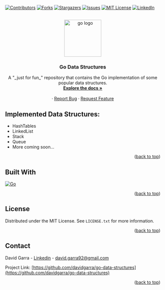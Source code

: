 <a name="readme-top"></a>

[![Contributors][contributors-shield]][contributors-url]
[![Forks][forks-shield]][forks-url]
[![Stargazers][stars-shield]][stars-url]
[![Issues][issues-shield]][issues-url]
[![MIT License][license-shield]][license-url]
[![LinkedIn][linkedin-shield]][linkedin-url]

<!-- PROJECT LOGO -->
<br />
<div align="center">
  <a href="https://github.com/davidgarra/go-data-structures">
    <img src="https://user-images.githubusercontent.com/53945399/202862921-f8617c3e-37a2-429f-9ada-57dbbe68476a.png" alt="go logo" width="120" />
  </a>

<h3 align="center">Go Data Structures</h3>

  <p align="center">
    A  "_just for fun_" repository that contains the Go implementation of some popular data structures.
    <br />
    <a href="https://github.com/davidgarra/go-data-structures"><strong>Explore the docs »</strong></a>
    <br />
    <br />
    ·
    <a href="https://github.com/davidgarra/go-data-structures/issues">Report Bug</a>
    ·
    <a href="https://github.com/davidgarra/go-data-structures/issues">Request Feature</a>
  </p>
</div>

## Implemented Data Structures:

* HashTables
* LinkedList
* Stack
* Queue
* More coming soon...

<p align="right">(<a href="#readme-top">back to top</a>)</p>

## Built With 

[![Go][go-shield]][go-url]

<p align="right">(<a href="#readme-top">back to top</a>)</p>

<!-- LICENSE -->

## License

Distributed under the MIT License. See `LICENSE.txt` for more information.

<p align="right">(<a href="#readme-top">back to top</a>)</p>

<!-- CONTACT -->

## Contact

David Garra - [Linkedin](https://www.linkedin.com/in/david-garra/) - david.garra92@gmail.com

Project Link: [https://github.com/davidgarra/go-data-structures](https://github.com/davidgarra/go-data-structures)

<p align="right">(<a href="#readme-top">back to top</a>)</p>

<!-- MARKDOWN LINKS & IMAGES -->
<!-- https://www.markdownguide.org/basic-syntax/#reference-style-links -->

[contributors-shield]: https://img.shields.io/github/contributors/davidgarra/go-data-structures.svg?style=for-the-badge
[contributors-url]: https://github.com/davidgarra/go-data-structures/graphs/contributors
[forks-shield]: https://img.shields.io/github/forks/davidgarra/go-data-structures.svg?style=for-the-badge
[forks-url]: https://github.com/davidgarra/go-data-structures/network/members
[stars-shield]: https://img.shields.io/github/stars/davidgarra/go-data-structures.svg?style=for-the-badge
[stars-url]: https://github.com/davidgarra/go-data-structures/stargazers
[issues-shield]: https://img.shields.io/github/issues/davidgarra/go-data-structures.svg?style=for-the-badge
[issues-url]: https://github.com/davidgarra/go-data-structures/issues
[license-shield]: https://img.shields.io/github/license/davidgarra/go-data-structures.svg?style=for-the-badge
[license-url]: https://github.com/davidgarra/go-data-structures/blob/master/LICENSE.txt
[linkedin-shield]: https://img.shields.io/badge/-LinkedIn-black.svg?style=for-the-badge&logo=linkedin&colorB=555
[linkedin-url]: https://linkedin.com/in/david-garra
[go-shield]: https://img.shields.io/badge/go-20232A?style=for-the-badge&logo=go
[go-url]: https://go.dev/
